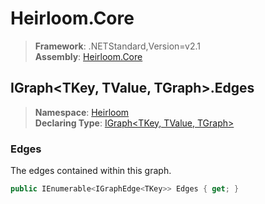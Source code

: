 # Heirloom.Core

> **Framework**: .NETStandard,Version=v2.1  
> **Assembly**: [Heirloom.Core][0]  

## IGraph\<TKey, TValue, TGraph>.Edges

> **Namespace**: [Heirloom][0]  
> **Declaring Type**: [IGraph\<TKey, TValue, TGraph>][1]  

### Edges

The edges contained within this graph.

```cs
public IEnumerable<IGraphEdge<TKey>> Edges { get; }
```

[0]: ../../../Heirloom.Core.md
[1]: ../IGraph[TKey,TValue,TGraph].md
